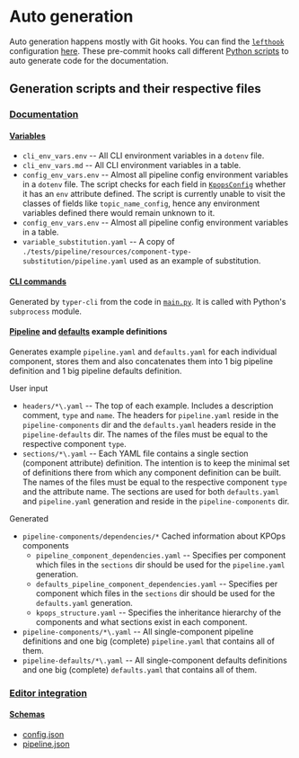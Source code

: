 # Auto generation

Auto generation happens mostly with Git hooks. You can find the [`lefthook`](https://evilmartians.github.io/lefthook/) configuration [here](https://github.com/bakdata/kpops/blob/main/.lefthook.yaml). These pre-commit hooks call different [Python scripts](https://github.com/bakdata/kpops/tree/main/hooks) to auto generate code for the documentation.

## Generation scripts and their respective files

### [Documentation](https://github.com/bakdata/kpops/tree/main/hooks/gen_docs)

#### [Variables](https://github.com/bakdata/kpops/tree/main/docs/docs/resources/variables)

- `cli_env_vars.env` -- All CLI environment variables in a `dotenv` file.
- `cli_env_vars.md` -- All CLI environment variables in a table.
- `config_env_vars.env` -- Almost all pipeline config environment variables in a `dotenv` file. The script checks for each field in [`KpopsConfig`](https://github.com/bakdata/kpops/blob/main/kpops/cli/kpops_config.py) whether it has an `env` attribute defined. The script is currently unable to visit the classes of fields like `topic_name_config`, hence any environment variables defined there would remain unknown to it.
- `config_env_vars.env` -- Almost all pipeline config environment variables in a table.
- `variable_substitution.yaml` -- A copy of `./tests/pipeline/resources/component-type-substitution/pipeline.yaml` used as an example of substitution.

#### [CLI commands](../user/references/cli-commands.md)

Generated by `typer-cli` from the code in [`main.py`](https://github.com/bakdata/kpops/blob/main/kpops/cli/main.py). It is called with Python's `subprocess` module.

#### [Pipeline](https://github.com/bakdata/kpops/tree/main/docs/docs/resources/pipeline-components) and [defaults](https://github.com/bakdata/kpops/tree/main/docs/docs/resources/pipeline-defaults) example definitions

Generates example `pipeline.yaml` and `defaults.yaml` for each individual component, stores them and also concatenates them into 1 big pipeline definition and 1 big pipeline defaults definition.

User input

- `headers/*\.yaml` -- The top of each example. Includes a description comment, `type` and `name`. The headers for `pipeline.yaml` reside in the `pipeline-components` dir and the `defaults.yaml` headers reside in the `pipeline-defaults` dir. The names of the files must be equal to the respective component `type`.
- `sections/*\.yaml` -- Each YAML file contains a single section (component attribute) definition. The intention is to keep the minimal set of definitions there from which any component definition can be built. The names of the files must be equal to the respective component `type` and the attribute name. The sections are used for both `defaults.yaml` and `pipeline.yaml` generation and reside in the `pipeline-components` dir.

Generated

- `pipeline-components/dependencies/*`
  Cached information about KPOps components
  - `pipeline_component_dependencies.yaml` -- Specifies per component which files in the `sections` dir should be used for the `pipeline.yaml` generation.
  - `defaults_pipeline_component_dependencies.yaml` -- Specifies per component which files in the `sections` dir should be used for the `defaults.yaml` generation.
  - `kpops_structure.yaml` -- Specifies the inheritance hierarchy of the components and what sections exist in each component.
- `pipeline-components/*\.yaml` -- All single-component pipeline definitions and one big (complete) `pipeline.yaml` that contains all of them.
- `pipeline-defaults/*\.yaml` -- All single-component defaults definitions and one big (complete) `defaults.yaml` that contains all of them.

### [Editor integration](https://github.com/bakdata/kpops/blob/main/hooks/gen_schema.py)

#### [Schemas](https://github.com/bakdata/kpops/tree/main/docs/docs/schema)

- [config.json](https://github.com/bakdata/kpops/blob/main/docs/docs/schema/config.json)
- [pipeline.json](https://github.com/bakdata/kpops/blob/main/docs/docs/schema/pipeline.json)
